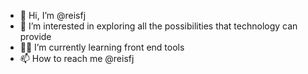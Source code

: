 - 👋 Hi, I’m @reisfj
- 🤯 I’m interested in exploring all the possibilities that technology can provide
- 🐱‍💻 I’m currently learning front end tools
- 📫 How to reach me @reisfj

<!---
reisfj/reisfj is a ✨ special ✨ repository because its `README.md` (this file) appears on your GitHub profile.
You can click the Preview link to take a look at your changes.
--->
